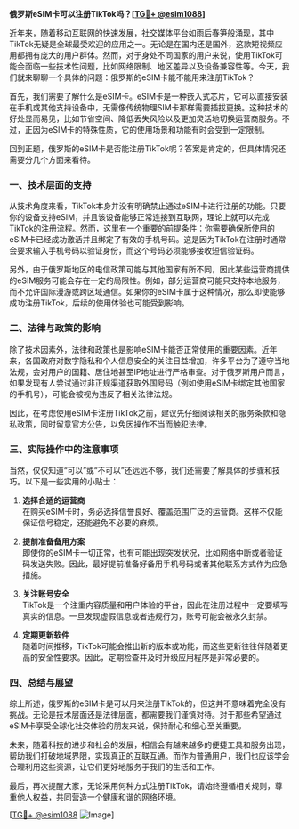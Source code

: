 **俄罗斯eSIM卡可以注册TikTok吗？[[TG💪+ @esim1088](https://t.me/s/esim1088)]**

近年来，随着移动互联网的快速发展，社交媒体平台如雨后春笋般涌现，其中TikTok无疑是全球最受欢迎的应用之一。无论是在国内还是国外，这款短视频应用都拥有庞大的用户群体。然而，对于身处不同国家的用户来说，使用TikTok可能会面临一些技术性问题，比如网络限制、地区差异以及设备兼容性等。今天，我们就来聊聊一个具体的问题：俄罗斯的eSIM卡能不能用来注册TikTok？

首先，我们需要了解什么是eSIM卡。eSIM卡是一种嵌入式芯片，它可以直接安装在手机或其他支持设备中，无需像传统物理SIM卡那样需要插拔更换。这种技术的好处显而易见，比如节省空间、降低丢失风险以及更加灵活地切换运营商服务。不过，正因为eSIM卡的特殊性质，它的使用场景和功能有时会受到一定限制。

回到正题，俄罗斯的eSIM卡是否能注册TikTok呢？答案是肯定的，但具体情况还需要分几个方面来看待。

### **一、技术层面的支持**
从技术角度来看，TikTok本身并没有明确禁止通过eSIM卡进行注册的功能。只要你的设备支持eSIM，并且该设备能够正常连接到互联网，理论上就可以完成TikTok的注册流程。然而，这里有一个重要的前提条件：你需要确保所使用的eSIM卡已经成功激活并且绑定了有效的手机号码。这是因为TikTok在注册时通常会要求输入手机号码以验证身份，而这个号码必须能够接收短信验证码。

另外，由于俄罗斯地区的电信政策可能与其他国家有所不同，因此某些运营商提供的eSIM服务可能会存在一定的局限性。例如，部分运营商可能只支持本地服务，而不允许国际漫游或跨区域通信。如果你的eSIM卡属于这种情况，那么即使能够成功注册TikTok，后续的使用体验也可能受到影响。

### **二、法律与政策的影响**
除了技术因素外，法律和政策也是影响eSIM卡能否正常使用的重要因素。近年来，各国政府对数字隐私和个人信息安全的关注日益增加，许多平台为了遵守当地法规，会对用户的国籍、居住地甚至IP地址进行严格审查。对于俄罗斯用户而言，如果发现有人尝试通过非正规渠道获取外国号码（例如使用eSIM卡绑定其他国家的手机号），可能会被视为违反了相关法律法规。

因此，在考虑使用eSIM卡注册TikTok之前，建议先仔细阅读相关的服务条款和隐私政策，同时留意官方公告，以免因操作不当而触犯法律。

### **三、实际操作中的注意事项**
当然，仅仅知道“可以”或“不可以”还远远不够，我们还需要了解具体的步骤和技巧。以下是一些实用的小贴士：

1. **选择合适的运营商**  
   在购买eSIM卡时，务必选择信誉良好、覆盖范围广泛的运营商。这样不仅能保证信号稳定，还能避免不必要的麻烦。
   
2. **提前准备备用方案**  
   即使你的eSIM卡一切正常，也有可能出现突发状况，比如网络中断或者验证码发送失败。因此，最好提前准备好备用手机号码或者其他联系方式作为应急措施。

3. **关注账号安全**  
   TikTok是一个注重内容质量和用户体验的平台，因此在注册过程中一定要填写真实的信息。一旦发现虚假信息或者违规行为，账号可能会被永久封禁。

4. **定期更新软件**  
   随着时间推移，TikTok可能会推出新的版本或功能，而这些更新往往伴随着更高的安全性要求。因此，定期检查并及时升级应用程序是非常必要的。

### **四、总结与展望**
综上所述，俄罗斯的eSIM卡是可以用来注册TikTok的，但这并不意味着完全没有挑战。无论是技术层面还是法律层面，都需要我们谨慎对待。对于那些希望通过eSIM卡享受全球化社交体验的朋友来说，保持耐心和细心至关重要。

未来，随着科技的进步和社会的发展，相信会有越来越多的便捷工具和服务出现，帮助我们打破地域界限，实现真正的互联互通。而作为普通用户，我们也应该学会合理利用这些资源，让它们更好地服务于我们的生活和工作。

最后，再次提醒大家，无论采用何种方式注册TikTok，请始终遵循相关规则，尊重他人权益，共同营造一个健康和谐的网络环境。

[[TG💪+ @esim1088](https://t.me/s/esim1088) ![Image](https://i.postimg.cc/4NQfJmqS/Snipaste-2025-05-13-00-14-12.png)]